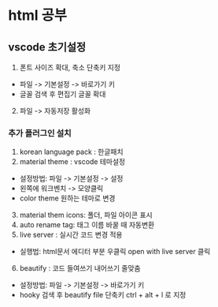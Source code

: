 # html 공부

## vscode 초기설정
1. 폰트 사이즈 확대, 축소 단축키 지정
- 파일 -> 기본설정 -> 바로가기 키
- 글꼴 검색 후 편집기 글꼴 확대
2. 파일 -> 자동저장 활성화

### 추가 플러그인 설치

1. korean language pack : 한글패치
2. material theme : vscode 테마설정
- 설정방법: 파일 -> 기본설정 -> 설정
- 왼쪽에 워크벤치 -> 모양클릭
- color theme 원하는 테마로 변경
3. material them icons: 폴더, 파일 아이콘 표시
4. auto rename tag: 태그 이름 바꿀 때 자동변환
5. live server : 실시간 코드 변경 적용
- 실행법: html문서 에디터 부분 우클릭 open with live server 클릭
6. beautify : 코드 들여쓰기 내어쓰기 줄맞춤
- 설정방법: 파일 -> 기본설정 -> 바로가기 키 
- hooky 검색 후 beautify file 단축키 ctrl + alt + l 로 지정